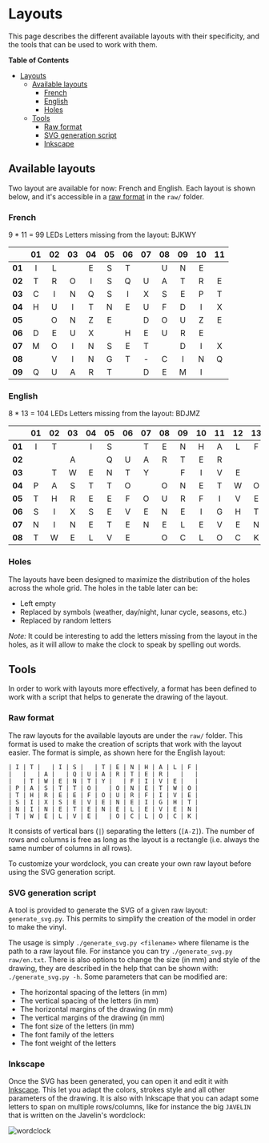 # Layouts

This page describes the different available layouts with their specificity, and
the tools that can be used to work with them.

<!-- markdown-toc start - Don't edit this section. Run M-x markdown-toc-generate-toc again -->
**Table of Contents**

- [Layouts](#layouts)
    - [Available layouts](#available-layouts)
        - [French](#french)
        - [English](#english)
        - [Holes](#holes)
    - [Tools](#tools)
        - [Raw format](#raw-format)
        - [SVG generation script](#svg-generation-script)
        - [Inkscape](#inkscape)

<!-- markdown-toc end -->

## Available layouts

Two layout are available for now: French and English. Each layout is shown
below, and it's accessible in a [raw format](#raw-format) in the `raw/` folder.

### French

9 * 11 = 99 LEDs
Letters missing from the layout: BJKWY

|        | 01 | 02 | 03 | 04 | 05 | 06 | 07 | 08 | 09 | 10 | 11 |
|:------:|:--:|:--:|:--:|:--:|:--:|:--:|:--:|:--:|:--:|:--:|:--:|
| **01** | I  | L  |    | E  | S  | T  |    | U  | N  | E  |    |
| **02** | T  | R  | O  | I  | S  | Q  | U  | A  | T  | R  | E  |
| **03** | C  | I  | N  | Q  | S  | I  | X  | S  | E  | P  | T  |
| **04** | H  | U  | I  | T  | N  | E  | U  | F  | D  | I  | X  |
| **05** |    | O  | N  | Z  | E  |    | D  | O  | U  | Z  | E  |
| **06** | D  | E  | U  | X  |    | H  | E  | U  | R  | E  |    |
| **07** | M  | O  | I  | N  | S  | E  | T  |    | D  | I  | X  |
| **08** |    | V  | I  | N  | G  | T  | -  | C  | I  | N  | Q  |
| **09** | Q  | U  | A  | R  | T  |    | D  | E  | M  | I  |    |


### English

8 * 13 = 104 LEDs
Letters missing from the layout: BDJMZ

|        | 01 | 02 | 03 | 04 | 05 | 06 | 07 | 08 | 09 | 10 | 11 | 12 | 13 |
|:------:|:--:|:--:|:--:|:--:|:--:|:--:|:--:|:--:|:--:|:--:|:--:|:--:|:--:|
| **01** | I  | T  |    | I  | S  |    | T  | E  | N  | H  | A  | L  | F  |
| **02** |    |    | A  |    | Q  | U  | A  | R  | T  | E  | R  |    |    |
| **03** |    | T  | W  | E  | N  | T  | Y  |    | F  | I  | V  | E  |    |
| **04** | P  | A  | S  | T  | T  | O  |    | O  | N  | E  | T  | W  | O  |
| **05** | T  | H  | R  | E  | E  | F  | O  | U  | R  | F  | I  | V  | E  |
| **06** | S  | I  | X  | S  | E  | V  | E  | N  | E  | I  | G  | H  | T  |
| **07** | N  | I  | N  | E  | T  | E  | N  | E  | L  | E  | V  | E  | N  |
| **08** | T  | W  | E  | L  | V  | E  |    | O  | C  | L  | O  | C  | K  |

### Holes

The layouts have been designed to maximize the distribution of the holes across
the whole grid. The holes in the table later can be:

- Left empty
- Replaced by symbols (weather, day/night, lunar cycle, seasons, etc.)
- Replaced by random letters

*Note:* It could be interesting to add the letters missing from the layout in
the holes, as it will allow to make the clock to speak by spelling out words.

## Tools

In order to work with layouts more effectively, a format has been defined to
work with a script that helps to generate the drawing of the layout.

### Raw format

The raw layouts for the available layouts are under the `raw/` folder. This
format is used to make the creation of scripts that work with the layout easier.
The format is simple, as shown here for the English layout:

```text
| I | T |   | I | S |   | T | E | N | H | A | L | F |
|   |   | A |   | Q | U | A | R | T | E | R |   |   |
|   | T | W | E | N | T | Y |   | F | I | V | E |   |
| P | A | S | T | T | O |   | O | N | E | T | W | O |
| T | H | R | E | E | F | O | U | R | F | I | V | E |
| S | I | X | S | E | V | E | N | E | I | G | H | T |
| N | I | N | E | T | E | N | E | L | E | V | E | N |
| T | W | E | L | V | E |   | O | C | L | O | C | K |
```

It consists of vertical bars (`|`) separating the letters (`[A-Z]`). The number
of rows and columns is free as long as the layout is a rectangle (i.e. always
the same number of columns in all rows).

To customize your wordclock, you can create your own raw layout before using the
SVG generation script.

### SVG generation script

A tool is provided to generate the SVG of a given raw layout: `generate_svg.py`.
This permits to simplify the creation of the model in order to make the vinyl.

The usage is simply `./generate_svg.py <filename>` where filename is the path to
a raw layout file. For instance you can try `./generate_svg.py raw/en.txt`.
There is also options to change the size (in mm) and style of the drawing, they
are described in the help that can be shown with: `./generate_svg.py -h`. Some
parameters that can be modified are:

- The horizontal spacing of the letters (in mm)
- The vertical spacing of the letters (in mm)
- The horizontal margins of the drawing (in mm)
- The vertical margins of the drawing (in mm)
- The font size of the letters (in mm)
- The font family of the letters
- The font weight of the letters

### Inkscape

Once the SVG has been generated, you can open it and edit it with [Inkscape][].
This let you adapt the colors, strokes style and all other parameters of the
drawing. It is also with Inkscape that you can adapt some letters to span on
multiple rows/columns, like for instance the big `JAVELIN` that is written on
the Javelin's wordclock:

![wordclock](http://cdn.instructables.com/FDZ/AQD1/HZTO8RV9/FDZAQD1HZTO8RV9.LARGE.jpg)

[Inkscape]: https://inkscape.org/en/
